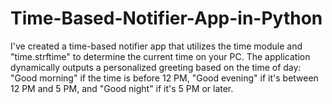 # Time-Based-Notifier-App-in-Python

I've created a time-based notifier app that utilizes the time module and "time.strftime" to determine the current time on your PC. The application dynamically outputs a personalized greeting based on the time of day: "Good morning" if the time is before 12 PM, "Good evening" if it's between 12 PM and 5 PM, and "Good night" if it's 5 PM or later.
